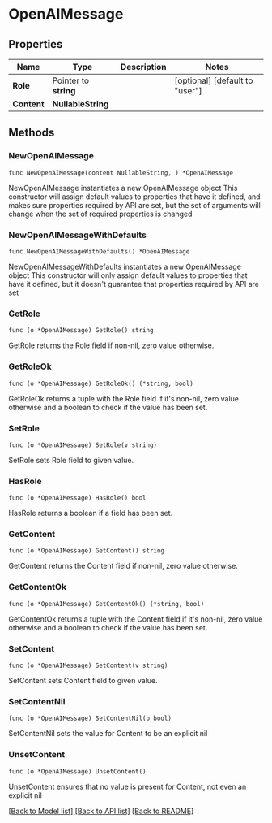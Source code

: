 # OpenAIMessage

## Properties

Name | Type | Description | Notes
------------ | ------------- | ------------- | -------------
**Role** | Pointer to **string** |  | [optional] [default to "user"]
**Content** | **NullableString** |  | 

## Methods

### NewOpenAIMessage

`func NewOpenAIMessage(content NullableString, ) *OpenAIMessage`

NewOpenAIMessage instantiates a new OpenAIMessage object
This constructor will assign default values to properties that have it defined,
and makes sure properties required by API are set, but the set of arguments
will change when the set of required properties is changed

### NewOpenAIMessageWithDefaults

`func NewOpenAIMessageWithDefaults() *OpenAIMessage`

NewOpenAIMessageWithDefaults instantiates a new OpenAIMessage object
This constructor will only assign default values to properties that have it defined,
but it doesn't guarantee that properties required by API are set

### GetRole

`func (o *OpenAIMessage) GetRole() string`

GetRole returns the Role field if non-nil, zero value otherwise.

### GetRoleOk

`func (o *OpenAIMessage) GetRoleOk() (*string, bool)`

GetRoleOk returns a tuple with the Role field if it's non-nil, zero value otherwise
and a boolean to check if the value has been set.

### SetRole

`func (o *OpenAIMessage) SetRole(v string)`

SetRole sets Role field to given value.

### HasRole

`func (o *OpenAIMessage) HasRole() bool`

HasRole returns a boolean if a field has been set.

### GetContent

`func (o *OpenAIMessage) GetContent() string`

GetContent returns the Content field if non-nil, zero value otherwise.

### GetContentOk

`func (o *OpenAIMessage) GetContentOk() (*string, bool)`

GetContentOk returns a tuple with the Content field if it's non-nil, zero value otherwise
and a boolean to check if the value has been set.

### SetContent

`func (o *OpenAIMessage) SetContent(v string)`

SetContent sets Content field to given value.


### SetContentNil

`func (o *OpenAIMessage) SetContentNil(b bool)`

 SetContentNil sets the value for Content to be an explicit nil

### UnsetContent
`func (o *OpenAIMessage) UnsetContent()`

UnsetContent ensures that no value is present for Content, not even an explicit nil

[[Back to Model list]](../README.md#documentation-for-models) [[Back to API list]](../README.md#documentation-for-api-endpoints) [[Back to README]](../README.md)


